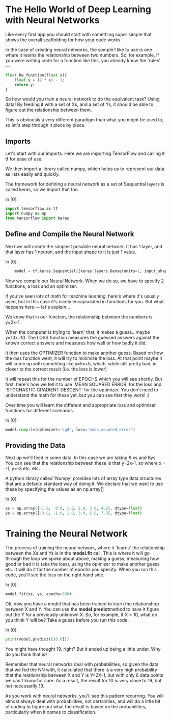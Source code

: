 # The Hello World of Deep Learning with Neural Networks



Like every first app you should start with something super simple that shows the overall scaffolding for how your code works.

In the case of creating neural networks, the sample I like to use is one where it learns the relationship between two numbers. So, for example, if you were writing code for a function like this, you already know the 'rules' —

```python
float hw_function(float x){
    float y = (2 * x) - 1;
    return y;
}
```

So how would you train a neural network to do the equivalent task? Using data! By feeding it with a set of Xs, and a set of Ys, it should be able to figure out the relationship between them.

This is obviously a very different paradigm than what you might be used to, so let's step through it piece by piece.



## Imports

Let's start with our imports. Here we are importing TensorFlow and calling it tf for ease of use.

We then import a library called numpy, which helps us to represent our data as lists easily and quickly.

The framework for defining a neural network as a set of Sequential layers is called keras, so we import that too.

In [0]:

```python
import tensorflow as tf
import numpy as np
from tensorflow import keras
```



## Define and Compile the Neural Network

Next we will create the simplest possible neural network. It has 1 layer, and that layer has 1 neuron, and the input shape to it is just 1 value.

In [0]:

```python
	model = tf.keras.Sequential([keras.layers.Dense(units=1, input_shape=[1])])
```



Now we compile our Neural Network. When we do so, we have to specify 2 functions, a loss and an optimizer.

If you've seen lots of math for machine learning, here's where it's usually used, but in this case it's nicely encapsulated in functions for you. But what happens here — let's explain...

We know that in our function, the relationship between the numbers is y=2x-1.

When the computer is trying to 'learn' that, it makes a guess...maybe y=10x+10. The LOSS function measures the guessed answers against the known correct answers and measures how well or how badly it did.

It then uses the OPTIMIZER function to make another guess. Based on how the loss function went, it will try to minimize the loss. At that point maybe it will come up with somehting like y=5x+5, which, while still pretty bad, is closer to the correct result (i.e. the loss is lower)

It will repeat this for the number of EPOCHS which you will see shortly. But first, here's how we tell it to use 'MEAN SQUARED ERROR' for the loss and 'STOCHASTIC GRADIENT DESCENT' for the optimizer. You don't need to understand the math for these yet, but you can see that they work! :)

Over time you will learn the different and appropriate loss and optimizer functions for different scenarios.

In [0]:

```python
model.compile(optimizer='sgd', loss='mean_squared_error')
```



## Providing the Data

Next up we'll feed in some data. In this case we are taking 6 xs and 6ys. You can see that the relationship between these is that y=2x-1, so where x = -1, y=-3 etc. etc.

A python library called 'Numpy' provides lots of array type data structures that are a defacto standard way of doing it. We declare that we want to use these by specifying the values as an np.array[]

In [0]:

```python
xs = np.array([-1.0,  0.0, 1.0, 2.0, 3.0, 4.0], dtype=float)
ys = np.array([-3.0, -1.0, 1.0, 3.0, 5.0, 7.0], dtype=float)
```



# Training the Neural Network



The process of training the neural network, where it 'learns' the relationship between the Xs and Ys is in the **model.fit** call. This is where it will go through the loop we spoke about above, making a guess, measuring how good or bad it is (aka the loss), using the opimizer to make another guess etc. It will do it for the number of epochs you specify. When you run this code, you'll see the loss on the right hand side.

In [0]:

```python
model.fit(xs, ys, epochs=500)
```



Ok, now you have a model that has been trained to learn the relationshop between X and Y. You can use the **model.predict**method to have it figure out the Y for a previously unknown X. So, for example, if X = 10, what do you think Y will be? Take a guess before you run this code:

In [0]:

```python
print(model.predict([10.0]))
```



You might have thought 19, right? But it ended up being a little under. Why do you think that is?

Remember that neural networks deal with probabilities, so given the data that we fed the NN with, it calculated that there is a very high probability that the relationship between X and Y is Y=2X-1, but with only 6 data points we can't know for sure. As a result, the result for 10 is very close to 19, but not necessarily 19.

As you work with neural networks, you'll see this pattern recurring. You will almost always deal with probabilities, not certainties, and will do a little bit of coding to figure out what the result is based on the probabilities, particularly when it comes to classification.